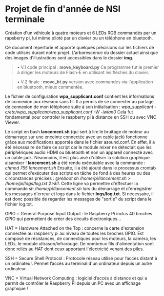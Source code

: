 # Projet de fin d'année de NSI terminale
Création d'un véhicule à quatre moteurs et 6 LEDs RGB commandés par un rapsberry pi, lui même piloté par un clavier ou un téléphone en bluetooth.

Ce document répertorie et apporte quelques précisions sur les fichiers de code utilisés durant notre projet. L’arborescence du dossier actuel ainsi que des images d'illustrations sont accessibles dans le dossier **img**.
    
> • V.1 code principal : **move_keyboard.py**  Ce programme fut le premier à diriger les moteurs de Flash-E en utilisant les flèches du clavier.

> • V.2 finale : **move_bt.py** version avec commandes via l'application en bluetooth, mieux commentée.


Le fichier de configuration **wpa_supplicant.conf** contient les informations de connexion aux réseaux sans fil. Il a permis de se connecter au partage de connexion de mon téléphone suite à son initialisation : *wpa_supplicant -c/etc/wpa_supplicant/wpa_supplicant.conf -W -iwlan0* Cela fut fondamental pour controler le raspberry pi à distance en SSH ou avec VNC Viewer.

Le script en bash **lancement.sh** (qui sert à lire le bruitage de moteur au démarrage sur une enceinte connectée avec un cable jack) fonctionne grâce aux modifications apportée dans le fichier asound.conf. En effet, il a été nécessaire de faire ce script car le module mixer ne détectait que les périphériques audio HDMI ou bluetooth et non un appareil connecté avec un cable jack. Néanmoins, il est plus aisé d'utiliser la solution graphique alsamixer ! **lancement.sh** a été rendu exécutable avec la commande : *chmod 755 lancement.sh*
Ensuite, il a été ajouté dans le processus crontab qui permet d'exécuter des scripts en tâche de fond à des heures ou des circonstances précises : *@reboot sh /home/pi/lancement.sh > /home/pi/logs/log.txt 2>&1*.  Cette ligne va permettre d'effectuer la commande *sh /home/pi/lancement.sh* lors du démarrage et d'enregistrer les messages d'erreur et logs dans le fichier **logs/log.txt**. Si nécessaire, il est donc possible de regarder les messages de "sortie" du script dans le fichier log.txt.

GPIO = General Purpose Input Output : le Raspberry Pi inclus 40 broches GPIO qui permettent de créer des circuits électroniques...

HAT = Hardware Attached on the Top : concerne la carte d'extension connectée au raspberry pi au niveau de toutes les broches GPIO. Est composé de résistances, de connectiques pour les moteurs, la caméra, les LEDs, le module ultrason/infrarouge. De nombreux fils d'alimentation sont donc reliés au HAT dont ceux apportant l'électricité venant des piles.

SSH = Secure Shell Protocol : Protocole réseau utilisé pour l’accès distant à un ordinateur. Permet l’accès au terminal d'un ordinateur depuis un autre ordinateur.

VNC = Virtual Network Computing : logiciel d’accès à distance et qui a permit de contrôler le Raspberry Pi depuis un PC avec un affichage graphique !
